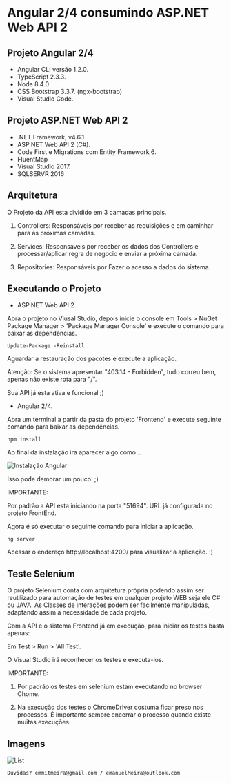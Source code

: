 # Angular 2/4 consumindo ASP.NET Web API 2


## Projeto Angular 2/4

* Angular CLI versão 1.2.0.
* TypeScript 2.3.3.
* Node 8.4.0
* CSS Bootstrap 3.3.7. (ngx-bootstrap)
* Visual Studio Code.

## Projeto ASP.NET Web API 2

 * .NET Framework, v4.6.1
 * ASP.NET Web API 2 (C#).
 * Code First e Migrations com Entity Framework 6.
 * FluentMap
 * Visual Studio 2017.
 * SQLSERVR 2016

## Arquitetura 

O Projeto da API esta dividido em 3 camadas principais. 

1. Controllers: Responsáveis por receber as requisições  e em caminhar para as próximas camadas.

2. Services: Responsáveis por receber os dados dos Controllers e processar/aplicar regra de negocio e enviar a próxima camada.

3. Repositories: Responsáveis por Fazer o acesso a dados do sistema.

## Executando o Projeto

* ASP.NET Web API 2.

Abra o projeto no Viusal Studio, depois inicie o console em Tools > NuGet Package Manager > 'Package Manager Console' e 
execute o comando para baixar as dependências. 

```
Update-Package -Reinstall
```

Aguardar a restauração dos pacotes e execute a aplicação.

Atenção: Se o sistema apresentar "403.14 - Forbidden", tudo correu bem, apenas não existe rota para "/".

Sua API já esta ativa e funcional ;) 

* Angular 2/4.

Abra um terminal a partir da pasta do projeto 'Frontend' e execute seguinte comando para baixar as dependências.

```
npm install
```

Ao final da instalação ira aparecer algo como .. 

![Instalação Angular](https://github.com/Emanuelmeira/Easy-teste/blob/master/img/install-scripts.PNG)

Isso pode demorar um pouco. ;)  

IMPORTANTE: 

Por padrão a API esta iniciando na porta "51694". URL já configurada no projeto FrontEnd.

Agora é só executar o seguinte comando para iniciar a aplicação.

```
ng server
```

Acessar o endereço http://localhost:4200/ para visualizar a aplicação. :)


## Teste Selenium

O projeto Selenium conta com arquitetura própria podendo assim ser reutilizado para automação de testes em qualquer projeto WEB seja ele C# ou JAVA. As Classes de interações podem ser facilmente manipuladas, adaptando assim a necessidade de cada projeto.

Com a API e o sistema Frontend já em execução, para iniciar os testes basta apenas: 

Em Test > Run > 'All Test'.

O Visual Studio irá reconhecer os testes e executa-los.

IMPORTANTE: 

1. Por padrão os testes em selenium estam executando no browser Chome.

2. Na execução dos testes o ChromeDriver costuma ficar preso nos processos. É importante sempre encerrar o processo quando existe muitas execuções.


## Imagens

![List](https://github.com/Emanuelmeira/Easy-teste/blob/master/img/list.PNG)


```
Duvidas? emmitmeira@gmail.com / emanuelMeira@outlook.com
```


